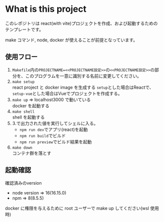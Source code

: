 # What is this project

このレポジトリは react(with vite)プロジェクトを作成、および起動するためのテンプレートです。

make コマンド, node, docker が使えることが前提となっています。

## 使用フロー

1. `Makefile`内の`PROJECTNAME=<<PROJECTNAME設定>>`の`<<PROJECTNAME設定>>`の部分を、このプログラムを一意に識別する名前に変更してください。
2. `make setup`<br/>
   react project と docker image を生成する
   `setup`とした場合はReactで、`setup-vue`とした場合はVueでプロジェクトを作成する。
3. `make up` => localhost3000 で動いている<br/>
   docker を起動する
4. `make shell`<br/>
   shell を起動する
5. 3.で出力された値を実行してシェルに入る。<br/>
   - `npm run dev`でアプリ(react)を起動
   - `npm run build`でビルド
   - `npm run preview`でビルド結果を起動
6. `make down`<br/>
   コンテナ群を落とす

## 起動確認

確認済みのversion

- node version => 16(16.15.0)<br/>
- npm => 8(8.5.5)

docker に権限を与えるために root ユーザーで make up してください(wsl 使用時)
